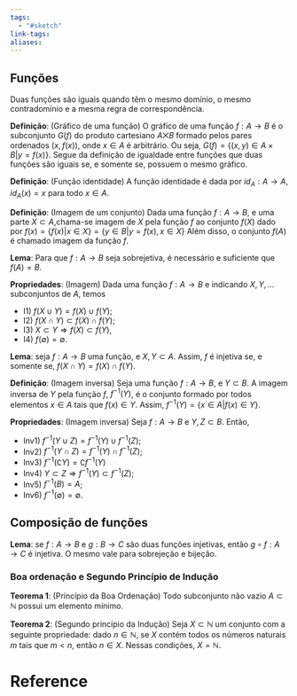 ```yaml
---
tags:
  - "#sketch"
link-tags: 
aliases:
---
```

## Funções

Duas funções são iguais quando têm o mesmo domínio, o mesmo contradomínio e a mesma regra de correspondência.

**Definição**: (Gráfico de uma função) O gráfico de uma função $f: A \rightarrow B$ é o subconjunto $G(f)$ do produto cartesiano $A \bigtimes B$ formado pelos pares ordenados $(x, f(x))$, onde $x \in A$ é arbitrário. Ou seja, $G(f) = \{(x, y) \in A \times B | y = f(x)\}$.
Segue da definição de igualdade entre funções que duas funções são iguais se, e somente se, possuem o mesmo gráfico.

**Definição**: (Função identidade) A função identidade é dada por $id_A: A \rightarrow A$, $id_A(x) = x$ para todo $x \in A$.

**Definição**: (Imagem de um conjunto) Dada uma função $f: A \rightarrow B$, e uma parte $X \subset A$,chama-se imagem de $X$ pela função $f$ ao conjunto $f(X)$ dado por $f(x) = \{f(x) | x \in X\} = \{y \in B | y = f(x), x \in X \}$
Além disso, o conjunto $f(A)$ é chamado imagem da função $f$.

**Lema**: Para que $f: A \rightarrow B$ seja sobrejetiva, é necessário e suficiente que $f(A) = B$.

**Propriedades**: (Imagem)
Dada uma função $f: A \rightarrow B$ e indicando $X, Y, \dots$ subconjuntos de $A$, temos
* I1) $f(X \cup Y) = f(X) \cup f(Y)$;
* I2) $f(X \cap Y) \subset f(X) \cap f(Y)$;
* I3) $X \subset Y \Rightarrow f(X) \subset f(Y)$,
* I4) $f(\emptyset) = \emptyset$.

**Lema**: seja $f:A \rightarrow B$ uma função, e $X, Y \subset A$. Assim, $f$ é injetiva se, e somente se, $f(X \cap Y) = f(X) \cap f(Y)$.

**Definição**: (Imagem inversa) Seja uma função $f: A \rightarrow B$, e $Y \subset B$. A imagem inversa de $Y$ pela função $f$, $f^{-1}(Y)$, é o conjunto formado por todos elementos $x \in A$ tais que $f(x) \in Y$. Assim, $f^{-1}(Y) = \{x \in A | f(x) \in Y\}$.

**Propriedades**: (Imagem inversa)
Seja $f:A \rightarrow B$ e $Y, Z \subset B$. Então,
* Inv1) $f^{-1}(Y \cup Z) = f^{-1}(Y) \cup f^{-1}(Z)$;
* Inv2) $f^{-1}(Y \cap Z) = f^{-1}(Y) \cap f^{-1}(Z)$;
* Inv3) $f^{-1}(\complement Y) = \complement f^{-1}(Y)$
* Inv4) $Y \subset Z \Rightarrow f^{-1}(Y) \subset f^{-1}(Z)$;
* Inv5) $f^{-1}(B) = A$;
* Inv6) $f^{-1}(\emptyset) = \emptyset$.

## Composição de funções
**Lema**: se $f:A \rightarrow B$  e $g: B \rightarrow C$ são duas funções injetivas, então $g \circ f: A \rightarrow C$ é injetiva. O mesmo vale para sobrejeção e bijeção.


### Boa ordenação e Segundo Princípio de Indução
**Teorema 1**: (Princípio da Boa Ordenação) Todo subconjunto não vazio $A \subset \mathbb{N}$ possui um elemento mínimo.

**Teorema 2**: (Segundo princípio da Indução) Seja $X \subset \mathbb{N}$ um conjunto com a seguinte propriedade: dado $n \in \mathbb{N}$, se $X$ contém todos os números naturais $m$ tais que $m < n$, então $n \in X$. Nessas condições, $X = \mathbb{N}$.



# Reference


